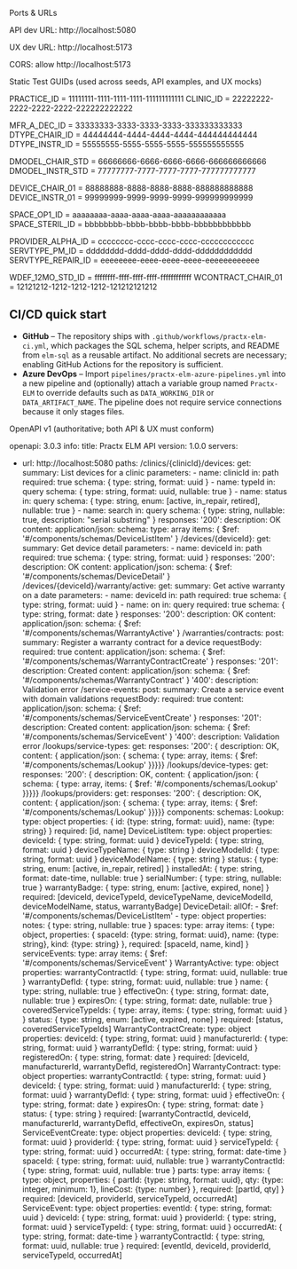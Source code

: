 Ports & URLs

API dev URL: http://localhost:5080

UX dev URL: http://localhost:5173

CORS: allow http://localhost:5173

Static Test GUIDs (used across seeds, API examples, and UX mocks)

PRACTICE_ID = 11111111-1111-1111-1111-111111111111
CLINIC_ID   = 22222222-2222-2222-2222-222222222222

MFR_A_DEC_ID       = 33333333-3333-3333-3333-333333333333
DTYPE_CHAIR_ID     = 44444444-4444-4444-4444-444444444444
DTYPE_INSTR_ID     = 55555555-5555-5555-5555-555555555555

DMODEL_CHAIR_STD   = 66666666-6666-6666-6666-666666666666
DMODEL_INSTR_STD   = 77777777-7777-7777-7777-777777777777

DEVICE_CHAIR_01    = 88888888-8888-8888-8888-888888888888
DEVICE_INSTR_01    = 99999999-9999-9999-9999-999999999999

SPACE_OP1_ID       = aaaaaaaa-aaaa-aaaa-aaaa-aaaaaaaaaaaa
SPACE_STERIL_ID    = bbbbbbbb-bbbb-bbbb-bbbb-bbbbbbbbbbbb

PROVIDER_ALPHA_ID  = cccccccc-cccc-cccc-cccc-cccccccccccc
SERVTYPE_PM_ID     = dddddddd-dddd-dddd-dddd-dddddddddddd
SERVTYPE_REPAIR_ID = eeeeeeee-eeee-eeee-eeee-eeeeeeeeeeee

WDEF_12MO_STD_ID   = ffffffff-ffff-ffff-ffff-ffffffffffff
WCONTRACT_CHAIR_01 = 12121212-1212-1212-1212-121212121212

## CI/CD quick start

- **GitHub** – The repository ships with `.github/workflows/practx-elm-ci.yml`, which packages the SQL schema, helper scripts, and README from `elm-sql` as a reusable artifact. No additional secrets are necessary; enabling GitHub Actions for the repository is sufficient.
- **Azure DevOps** – Import `pipelines/practx-elm-azure-pipelines.yml` into a new pipeline and (optionally) attach a variable group named `Practx-ELM` to override defaults such as `DATA_WORKING_DIR` or `DATA_ARTIFACT_NAME`. The pipeline does not require service connections because it only stages files.


OpenAPI v1 (authoritative; both API & UX must conform)

openapi: 3.0.3
info:
  title: Practx ELM API
  version: 1.0.0
servers:
  - url: http://localhost:5080
paths:
  /clinics/{clinicId}/devices:
    get:
      summary: List devices for a clinic
      parameters:
        - name: clinicId
          in: path
          required: true
          schema: { type: string, format: uuid }
        - name: typeId
          in: query
          schema: { type: string, format: uuid, nullable: true }
        - name: status
          in: query
          schema: { type: string, enum: [active, in_repair, retired], nullable: true }
        - name: search
          in: query
          schema: { type: string, nullable: true, description: "serial substring" }
      responses:
        '200':
          description: OK
          content:
            application/json:
              schema:
                type: array
                items: { $ref: '#/components/schemas/DeviceListItem' }
  /devices/{deviceId}:
    get:
      summary: Get device detail
      parameters:
        - name: deviceId
          in: path
          required: true
          schema: { type: string, format: uuid }
      responses:
        '200':
          description: OK
          content:
            application/json:
              schema: { $ref: '#/components/schemas/DeviceDetail' }
  /devices/{deviceId}/warranty/active:
    get:
      summary: Get active warranty on a date
      parameters:
        - name: deviceId
          in: path
          required: true
          schema: { type: string, format: uuid }
        - name: on
          in: query
          required: true
          schema: { type: string, format: date }
      responses:
        '200':
          description: OK
          content:
            application/json:
              schema: { $ref: '#/components/schemas/WarrantyActive' }
  /warranties/contracts:
    post:
      summary: Register a warranty contract for a device
      requestBody:
        required: true
        content:
          application/json:
            schema: { $ref: '#/components/schemas/WarrantyContractCreate' }
      responses:
        '201':
          description: Created
          content:
            application/json:
              schema: { $ref: '#/components/schemas/WarrantyContract' }
        '400':
          description: Validation error
  /service-events:
    post:
      summary: Create a service event with domain validations
      requestBody:
        required: true
        content:
          application/json:
            schema: { $ref: '#/components/schemas/ServiceEventCreate' }
      responses:
        '201':
          description: Created
          content:
            application/json:
              schema: { $ref: '#/components/schemas/ServiceEvent' }
        '400':
          description: Validation error
  /lookups/service-types:
    get:
      responses:
        '200': { description: OK, content: { application/json: { schema: { type: array, items: { $ref: '#/components/schemas/Lookup' }}}}}
  /lookups/device-types:
    get:
      responses:
        '200': { description: OK, content: { application/json: { schema: { type: array, items: { $ref: '#/components/schemas/Lookup' }}}}}
  /lookups/providers:
    get:
      responses:
        '200': { description: OK, content: { application/json: { schema: { type: array, items: { $ref: '#/components/schemas/Lookup' }}}}}
components:
  schemas:
    Lookup:
      type: object
      properties: { id: {type: string, format: uuid}, name: {type: string} }
      required: [id, name]
    DeviceListItem:
      type: object
      properties:
        deviceId: { type: string, format: uuid }
        deviceTypeId: { type: string, format: uuid }
        deviceTypeName: { type: string }
        deviceModelId: { type: string, format: uuid }
        deviceModelName: { type: string }
        status: { type: string, enum: [active, in_repair, retired] }
        installedAt: { type: string, format: date-time, nullable: true }
        serialNumber: { type: string, nullable: true }
        warrantyBadge: { type: string, enum: [active, expired, none] }
      required: [deviceId, deviceTypeId, deviceTypeName, deviceModelId, deviceModelName, status, warrantyBadge]
    DeviceDetail:
      allOf:
        - $ref: '#/components/schemas/DeviceListItem'
        - type: object
          properties:
            notes: { type: string, nullable: true }
            spaces: 
              type: array
              items: { type: object, properties: { spaceId: {type: string, format: uuid}, name: {type: string}, kind: {type: string} }, required: [spaceId, name, kind] }
            serviceEvents:
              type: array
              items: { $ref: '#/components/schemas/ServiceEvent' }
    WarrantyActive:
      type: object
      properties:
        warrantyContractId: { type: string, format: uuid, nullable: true }
        warrantyDefId: { type: string, format: uuid, nullable: true }
        name: { type: string, nullable: true }
        effectiveOn: { type: string, format: date, nullable: true }
        expiresOn: { type: string, format: date, nullable: true }
        coveredServiceTypeIds: { type: array, items: { type: string, format: uuid } }
        status: { type: string, enum: [active, expired, none] }
      required: [status, coveredServiceTypeIds]
    WarrantyContractCreate:
      type: object
      properties:
        deviceId: { type: string, format: uuid }
        manufacturerId: { type: string, format: uuid }
        warrantyDefId: { type: string, format: uuid }
        registeredOn: { type: string, format: date }
      required: [deviceId, manufacturerId, warrantyDefId, registeredOn]
    WarrantyContract:
      type: object
      properties:
        warrantyContractId: { type: string, format: uuid }
        deviceId: { type: string, format: uuid }
        manufacturerId: { type: string, format: uuid }
        warrantyDefId: { type: string, format: uuid }
        effectiveOn: { type: string, format: date }
        expiresOn: { type: string, format: date }
        status: { type: string }
      required: [warrantyContractId, deviceId, manufacturerId, warrantyDefId, effectiveOn, expiresOn, status]
    ServiceEventCreate:
      type: object
      properties:
        deviceId: { type: string, format: uuid }
        providerId: { type: string, format: uuid }
        serviceTypeId: { type: string, format: uuid }
        occurredAt: { type: string, format: date-time }
        spaceId: { type: string, format: uuid, nullable: true }
        warrantyContractId: { type: string, format: uuid, nullable: true }
        parts:
          type: array
          items: { type: object, properties: { partId: {type: string, format: uuid}, qty: {type: integer, minimum: 1}, lineCost: {type: number} }, required: [partId, qty] }
      required: [deviceId, providerId, serviceTypeId, occurredAt]
    ServiceEvent:
      type: object
      properties:
        eventId: { type: string, format: uuid }
        deviceId: { type: string, format: uuid }
        providerId: { type: string, format: uuid }
        serviceTypeId: { type: string, format: uuid }
        occurredAt: { type: string, format: date-time }
        warrantyContractId: { type: string, format: uuid, nullable: true }
      required: [eventId, deviceId, providerId, serviceTypeId, occurredAt]
